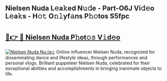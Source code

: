 ## Nielsen Nuda L𝚎a𝚔ed N𝚞𝚍e - Part-O6J Vi𝚍𝚎o L𝚎a𝚔s - H𝚘𝚝 O𝚗𝚕yf𝚊ns P𝚑𝚘tos S5fpc

# <h2><a href="http://kf0xmb.oniu.top/?m=Nielsen+Nuda">🔗👉 🔴 Nielsen Nuda P𝚑ot𝚘𝚜 V𝚒d𝚎o</a></h2>

[![Nielsen Nuda Nu𝚍e𝚜](https://i.imgur.com/0qMVB7G.gif)](http://kf0xmb.oniu.top/?m=Nielsen+Nuda)
Online influencer Nielsen Nuda, recognized for disseminating dance and lifestyle ideas, through performances and personal vlogs. Brilliant puppeteer Nielsen Nuda, celebrated for their exceptional abilities and accomplishments in bringing inanimate objects to life.  
